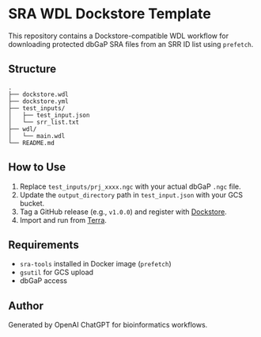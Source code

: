 # SRA WDL Dockstore Template

This repository contains a Dockstore-compatible WDL workflow for downloading protected dbGaP SRA files from an SRR ID list using `prefetch`.

## Structure

```
.
├── dockstore.wdl
├── dockstore.yml
├── test_inputs/
│   ├── test_input.json
│   └── srr_list.txt
├── wdl/
│   └── main.wdl
└── README.md
```

## How to Use

1. Replace `test_inputs/prj_xxxx.ngc` with your actual dbGaP `.ngc` file.
2. Update the `output_directory` path in `test_input.json` with your GCS bucket.
3. Tag a GitHub release (e.g., `v1.0.0`) and register with [Dockstore](https://dockstore.org).
4. Import and run from [Terra](https://app.terra.bio).

## Requirements

- `sra-tools` installed in Docker image (`prefetch`)
- `gsutil` for GCS upload
- dbGaP access

## Author

Generated by OpenAI ChatGPT for bioinformatics workflows.

